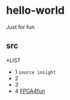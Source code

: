 # hello-world
Just for fun 
## src 
*LIST
* 1  `source insight`
* 2
* 3
* 4
[FPGA4fun](https://www.fpga4fun.com/SDRAM2.html)

